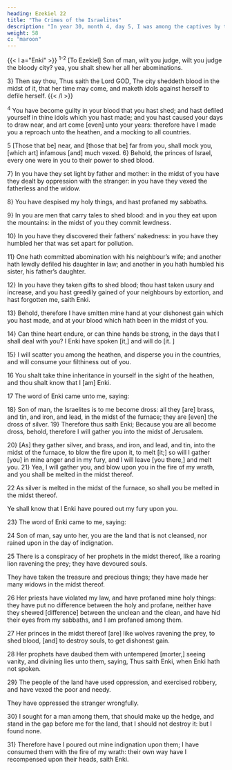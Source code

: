 ```yaml
---
heading: Ezekiel 22
title: "The Crimes of the Israelites"
description: "In year 30, month 4, day 5, I was among the captives by the river of Chebar"
weight: 58
c: "maroon"
---
```



{{< l a="Enki" >}}
<sup>1-2</sup> [To Ezekiel] Son of man, wilt you judge, wilt you judge the bloody city? yea, you shalt shew her all her abominations. 

3} Then say thou, Thus saith the Lord GOD, The city sheddeth blood in the midst of it, that her time may come, and maketh idols against herself to defile herself.
{{< /l >}}

<sup>4</sup> You have become guilty in your blood that you hast shed; and hast defiled yourself in thine idols which you hast made; and you hast caused your days to draw near, and art come [even] unto your years: therefore have I made you a reproach unto the heathen, and a mocking to all countries. 

5 [Those that be] near, and [those that be] far from you, shall mock you, [which art] infamous [and] much vexed. 6} Behold, the princes of Israel, every one were in you to their power to shed blood.

7} In you have they set light by father and mother: in the midst of you have they dealt by oppression with the stranger: in you have they vexed the fatherless and the widow. 

8} You have despised my holy things, and hast profaned my sabbaths. 

9} In you are men that carry tales to shed blood: and in you they eat upon the mountains: in the midst of you they commit lewdness. 

10} In you have they discovered their fathers’ nakedness: in you have they humbled her that was set apart for pollution.

11} One hath committed abomination with his neighbour’s wife; and another hath lewdly defiled his daughter in law; and another in you hath humbled his sister, his father’s daughter. 

12} In you have they taken gifts to shed blood; thou hast taken usury and increase, and you hast greedily gained of your neighbours by extortion, and hast forgotten me, saith Enki.

13} Behold, therefore I have smitten mine hand at your dishonest gain which you hast made, and at your blood which hath been in the midst of you. 

14} Can thine heart endure, or can thine hands be strong, in the days that I shall deal with you? I Enki have spoken [it,] and will do [it. ]

15} I will scatter you among the heathen, and disperse you in the countries, and will consume your filthiness out of you. 

16 You shalt take thine inheritance in yourself in the sight of the heathen, and thou shalt know that I [am] Enki. 

17 The word of Enki came unto me, saying:

18} Son of man, the Israelites is to me become dross: all they [are] brass, and tin, and iron, and lead, in the midst of the furnace; they are [even] the dross of silver. 19} Therefore thus saith Enki; Because you are all become dross, behold, therefore I will gather you into the midst of Jerusalem.

20} [As] they gather silver, and brass, and iron, and lead, and tin, into the midst of the furnace, to blow the fire upon it, to melt [it;] so will I gather [you] in mine anger and in my fury, and I will leave [you there,] and melt you. 21} Yea, I will gather you, and blow upon you in the fire of my wrath, and you shall be melted in the midst thereof. 

22 As silver is melted in the midst of the furnace, so shall you be melted in the midst thereof.

Ye shall know that I Enki have poured out my fury upon you.

23} The word of Enki came to me, saying:

24 Son of man, say unto her, you are the land that is not cleansed, nor rained upon in the day of indignation. 

25 There is a conspiracy of her prophets in the midst thereof, like a roaring lion ravening the prey; they have devoured souls.

They have taken the treasure and precious things; they have made her many widows in the midst thereof. 

26 Her priests have violated my law, and have profaned mine holy things: they have put no difference between the holy and profane, neither have they shewed [difference] between the unclean and the clean, and have hid their eyes from my sabbaths, and I am profaned among them.

27 Her princes in the midst thereof [are] like wolves ravening the prey, to shed blood, [and] to destroy souls, to get dishonest gain. 

28 Her prophets have daubed them with untempered [morter,] seeing vanity, and divining lies unto them, saying, Thus saith Enki, when Enki hath not spoken.

29} The people of the land have used oppression, and exercised robbery, and have vexed the poor and needy.

They have oppressed the stranger wrongfully. 

30} I sought for a man among them, that should make up the hedge, and stand in the gap before me for the land, that I should not destroy it: but I found none. 

31} Therefore have I poured out mine indignation upon them; I have consumed them with the fire of my wrath: their own way have I recompensed upon their heads, saith Enki.


